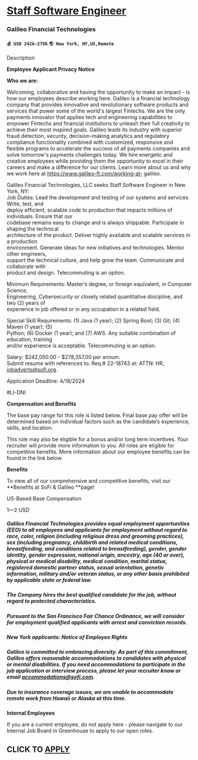 # [Staff Software Engineer](https://www.remotewlb.com/apply/staff-software-engineer-89925)  
### Galileo Financial Technologies  
#### `💰 USD 242k~278k` `🌎 New York, NY,US,Remote`  

Description

**Employee Applicant Privacy Notice**

**Who we are:**

Welcoming, collaborative and having the opportunity to make an impact - is how our employees describe working here. Galileo is a financial technology company that provides innovative and revolutionary software products and services that power some of the world's largest Fintechs. We are the only payments innovator that applies tech and engineering capabilities to empower Fintechs and financial institutions to unleash their full creativity to achieve their most inspired goals. Galileo leads its industry with superior fraud detection, security, decision-making analytics and regulatory compliance functionality combined with customized, responsive and flexible programs to accelerate the success of all payments companies and solve tomorrow's payments challenges today. We hire energetic and creative employees while providing them the opportunity to excel in their careers and make a difference for our clients. Learn more about us and why we work here at https://www.galileo-ft.com/working-at-
galileo.

Galileo Financial Technologies, LLC seeks Staff Software Engineer in New York, NY:  
Job Duties: Lead the development and testing of our systems and services. Write, test, and  
deploy efficient, scalable code to production that impacts millions of individuals. Ensure that our  
codebase remains easy to change and is always shippable. Participate in shaping the technical  
architecture of the product. Deliver highly available and scalable services in a production  
environment. Generate ideas for new initiatives and technologies. Mentor other engineers,  
support the technical culture, and help grow the team. Communicate and collaborate with  
product and design. Telecommuting is an option.

  
Minimum Requirements: Master’s degree, or foreign equivalent, in Computer Science,  
Engineering, Cybersecurity or closely related quantitative discipline, and two (2) years of  
experience in job offered or in any occupation in a related field.

  
Special Skill Requirements: (1) Java (1 year); (2) Spring Boot; (3) Git; (4) Maven (1 year); (5)  
Python; (6) Docker (1 year); and (7) AWS. Any suitable combination of education, training  
and/or experience is acceptable. Telecommuting is an option.

  
Salary: $242,050.00 - $278,357.00 per annum.  
Submit resume with references to: Req.# 22-18743 at: ATTN: HR, jobadverts@sofi.org.

Application Deadline: 4/18/2024

#LI-DNI

**Compensation and Benefits**

The base pay range for this role is listed below. Final base pay offer will be determined based on individual factors such as the candidate’s experience, skills, and location.

This role may also be eligible for a bonus and/or long term incentives. Your recruiter will provide more information to you. All roles are eligible for competitive benefits. More information about our employee benefits can be found in the link below.

**Benefits**

To view all of our comprehensive and competitive benefits, visit our **Benefits at SoFi & Galileo **page!

US-Based Base Compensation

$1—$2 USD

##### Galileo Financial Technologies provides equal employment opportunities (EEO) to all employees and applicants for employment without regard to race, color, religion (including religious dress and grooming practices), sex (including pregnancy, childbirth and related medical conditions, breastfeeding, and conditions related to breastfeeding), gender, gender identity, gender expression, national origin, ancestry, age (40 or over), physical or medical disability, medical condition, marital status, registered domestic partner status, sexual orientation, genetic information, military and/or veteran status, or any other basis prohibited by applicable state or federal law.

##### The Company hires the best qualified candidate for the job, without regard to protected characteristics.

##### Pursuant to the San Francisco Fair Chance Ordinance, we will consider for employment qualified applicants with arrest and conviction records.

##### New York applicants: Notice of Employee Rights

##### Galileo is committed to embracing diversity. As part of this commitment, Galileo offers reasonable accommodations to candidates with physical or mental disabilities. If you need accommodations to participate in the job application or interview process, please let your recruiter know or email accommodations@sofi.com.

##### Due to insurance coverage issues, we are unable to accommodate remote work from Hawaii or Alaska at this time.

**Internal Employees**

If you are a current employee, do not apply here - please navigate to our Internal Job Board in Greenhouse to apply to our open roles.

  
## CLICK TO [APPLY](https://www.remotewlb.com/apply/staff-software-engineer-89925)

